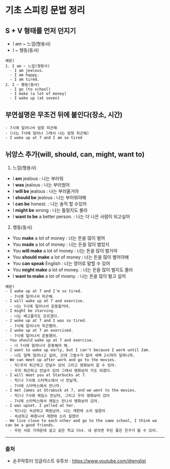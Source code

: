 # 기초 스피킹 문법 정리
## S + V 형태를 먼저 던지기
  - I am ~ 느낌(형용사)
  - I ~ 행동(동사)
```
예문)
1. I am ~ 느낌(형용사)
  - I am jealous.
  - I am happy.
  - I am tired.
2. I ~ 행동(동사)
  - I go (to school)
  - I make (a lot of money)
  - I wake up (at seven)
```
## 부연설명은 무조건 뒤에 붙인다(장소, 시간)
```
- 7시에 일어나서 엄청 피곤해
- (나는 7시에 일어나 그래서 나는 엄청 피곤해)
- I wake up at 7 and I am so tired
```
## 뉘앙스 추가(will, should, can, might, want to)
1. 느낌(형용사)
  - I **am** jealous : 나는 부러워
  - I **was** jealous : 나는 부러웠어
  - I **will be** jealous : 나는 부러울거야
  - I **should be** jealous : 나는 부러워야해
  - I **can be** honest. : 나는 솔직 할 수있어
  - I **might be** wrong : 나는 틀릴지도 몰라
  - I **want to be** a better person. : 나는 더 나은 사람이 되고싶어
2. 행동(동사)
  - You **make** a lot of money : 너는 돈을 많이 벌어
  - You **made** a lot of money : 너는 돈을 많이 벌었지
  - You **will make** a lot of money : 너는 돈을 많이 벌거야
  - You **should make** a lot of money : 너는 돈을 많이 벌어야해
  - You **can speak** English : 너는 영어로 말할 수 있어
  - You **might make** a lot of money. : 너는 돈을 많이 벌지도 몰라
  - I **want to make** a lot of moeny. : 나는 돈을 많이 벌고 싶어
```
예문)
- I wake up at 7 and I'm so tired. 
  - 7시에 일어나서 피곤해.
- I will wake up at 7 and exercise.
  - 나는 7시에 일어나서 운동할거야.
- I might be starving.
  - 나는 배고플지도 모르겠다.
- I woke up at 7 and I was so tired.
  - 7시에 일어나서 피곤했어.
- I woke up at 7 an exercised.
  - 7시에 일어나서 운동했어.
- You should wake up at 7 and exercise.
  - 너 7시에 일어나서 운동해야 해.
- I want to wake up early, but I can't because I work until 2am.
  - 나도 일찍 일어나고 싶어, 근데 그럴수가 없어 새벽 2시까지 일하니까.
- We can meet up after work and go to the movies.
  - 직)우리 퇴근하고 만날수 있어 그리고 영화보러 갈 수 있어.
  - 우리 퇴근하고 만날수 있어 그래서 영화보러 가도 되겠다.
- I will meet you at Starbucks at 7.
  - 직)나 7시에 스타벅스에서 너 만날게.
  - 7시에 스타벅스에서 만나자.
- I met James at Strabuck at 7, and we went to the movies.
  - 직)나 7시에 제임스 만났어, 그리고 우리 영화보러 갔어
  - 7시에 스타벅스에서 제임스 만나서 영화보러 갔어.
- I was upset. I yelled at her.
  - 직)나는 속상하고 짜증났어. 나는 걔한테 소리 질렀어
  - 속상하고 짜증나서 걔한테 소리 질렀어
- We live close to each other and go to the same school, I think we can be a good friends.
  - 우린 서로 가까운데 살고 같은 학교 다녀. 내 생각엔 우린 좋은 친구가 될 수 있어.
```
***

### 출처
- 손꾸락튜터 잉글리스트 유튜브 : https://www.youtube.com/@englist

